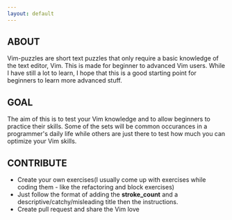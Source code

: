 ```yaml
---
layout: default
---
```


## ABOUT

Vim-puzzles are short text puzzles that only require a basic knowledge of the text editor, Vim. This is made for beginner to advanced Vim users. While I have still a lot to learn, I hope that this is a good starting point for beginners to learn more advanced stuff.

## GOAL

The aim of this is to test your Vim knowledge and to allow beginners to practice their skills. Some of the sets will be common occurances in a programmer's daily life while others are just there to test how much you can optimize your Vim skills.

## CONTRIBUTE

  - Create your own exercises(I usually come up with exercises while coding them - like the refactoring and block exercises)
  - Just follow the format of adding the **stroke_count** and a descriptive/catchy/misleading title then the instructions.
  - Create pull request and share the Vim love
